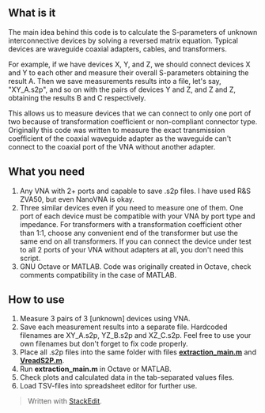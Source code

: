## What is it

The main idea behind this code is to calculate the S-parameters of unknown interconnective devices by solving a reversed matrix equation. Typical devices are waveguide coaxial adapters, cables, and transformers.

For example, if we have devices X, Y, and Z, we should connect devices X and Y to each other and measure their overall S-parameters obtaining the result A. Then we save measurements results into a file, let's say, "XY_A.s2p", and so on with the pairs of devices Y and Z, and Z and Z, obtaining the results B and C respectively.

This allows us to measure devices that we can connect to only one port of two because of transformation coefficient or non-compliant connector type. Originally this code was written to measure the exact transmission coefficient of the coaxial waveguide adapter as the waveguide can't connect to the coaxial port of the VNA without another adapter.

## What you need

1. Any VNA with 2+ ports and capable to save .s2p files. I have used R&S ZVA50, but even NanoVNA is okay.
2. Three similar devices even if you need to measure one of them. One port of each device must be compatible with your VNA by port type and impedance. For transformers with a transformation coefficient other than 1:1, choose any convenient end of the transformer but use the same end on all transformers. If you can connect the device under test to all 2 ports of your VNA without adapters at all, you don't need this script.
3. GNU Octave or MATLAB. Code was originally created in Octave, check comments compatibility in the case of MATLAB.

## How to use

 1. Measure 3 pairs of 3 [unknown] devices using VNA.
 2. Save each measurement results into a separate file. Hardcoded filenames are XY_A.s2p, YZ_B.s2p and XZ_C.s2p. Feel free to use your own filenames but don't forget to fix code properly.
 3. Place all .s2p files into the same folder with files [**extraction_main.m**](https://github.com/Sanila-san/HamRadioSweets/blob/master/dut-s-parameters-extraction/extraction_main.m "extraction_main.m") and [**VreadS2P.m**](https://github.com/Sanila-san/HamRadioSweets/blob/master/dut-s-parameters-extraction/VreadS2P.m "VreadS2P.m").
 4. Run **extraction_main.m** in Octave or MATLAB.
 5. Check plots and calculated data in the tab-separated values files. 
 6. Load TSV-files into spreadsheet editor for further use.

> Written with [StackEdit](https://stackedit.io/).
